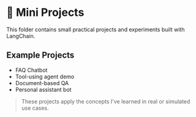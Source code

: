 # 🧪 Mini Projects

This folder contains small practical projects and experiments built with LangChain.

## Example Projects
- FAQ Chatbot
- Tool-using agent demo
- Document-based QA
- Personal assistant bot

> These projects apply the concepts I've learned in real or simulated use cases.

